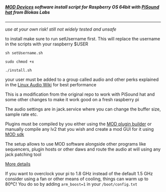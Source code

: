 ##### [MOD Devices](https://moddevices.com/) software install script for Raspberry OS 64bit with [PiSound hat](https://blokas.io/pisound/) from Blokas Labs
*** 
_use at your own risk!_ _still not widely tested and unsafe_

to install make sure to run setUsername first. This will replace the username in the scripts with your raspberry $USER

```sh setUsername.sh```

```sudo chmod +x```

```./install.sh```

your user must be added to a group called audio and other perks explained in the [Linux Audio Wiki](https://wiki.linuxaudio.org/wiki/system_configuration) for best performance


This is a modification from the original repo to work with PiSound hat and some other changes to make it work good on a fresh raspberry pi

The audio settings are in jack.service where you can change the buffer size, sample rate etc.

Plugins must be compiled by you either using the [MOD plugin builder](https://github.com/moddevices/mod-plugin-builder)
or manually compile any lv2 that you wish and create a mod GUI for it using [MOD sdk](https://github.com/moddevices/mod-sdk)

The setup allows to use MOD software alongside other programs like sequencers, plugin hosts or other daws and route the audio at will using any jack patching tool


 [More details](https://forum.moddevices.com/t/raspberry-pi-4-setup-getting-crazy-with-jack/7691)

 If you want to overclock your pi to 1.8 GHz instead of the default 1.5 GHz consider using a fan or other means of cooling, things can warm up to 80ºC!
 You do so by adding ```arm_boost=1``` in your ```/boot/config.txt``` 